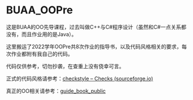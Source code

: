 # BUAA_OOPre

这是BUAA的OO先导课程，过去叫做C++与C#程序设计（虽然和C#一点关系都没有，而且作业用的是Java）。

这里搬运了2022学年OOPre共8次作业的指导书，以及代码风格相关的要求，每次作业都附有我自己的代码。

代码仅供参考，切勿抄袭，在查重上没有侥幸可言。

正式的代码风格请参考：[checkstyle – Checks (sourceforge.io)](https://checkstyle.sourceforge.io/checks.html)

真正的OO相关请参考：[guide_book_public](https://github.com/Ailsa99/guide_book_public)